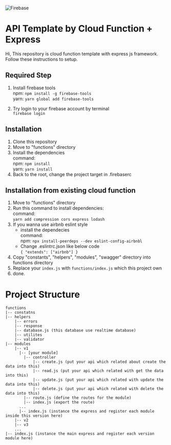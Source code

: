 
![Firebase](https://www.gstatic.com/devrel-devsite/prod/v36e9b4a2fdc696650f09851e8c880b958655492821ded3455f80aaef87b6b52b/firebase/images/lockup.png)


# API Template by Cloud Function + Express
Hi,
This repository is cloud function template with express js framework. Follow these instructions to setup.

## Required Step

1. Install firebase tools\
npm: `npm install -g firebase-tools`\
yarn: `yarn global add firebase-tools`

2. Try login to your firebase account by terminal\
`firebase login`


## Installation
1. Clone this repository
2. Move to "functions" directory
3. Install the dependencies \
command:\
npm: `npm install`\
yarn: `yarn install`
4. Back to the root, change the project target in .firebaserc 


## Installation from existing cloud function
1. Move to "functions" directory
2. Run this command to install dependencies:\
command:\
`yarn add compression cors express lodash`
6. If you wanna use airbnb eslint style
   - install the dependecies\
      command:\
      npm: `npx install-peerdeps --dev eslint-config-airbnb`\
   - Change .eslintrc.json like below code\
`
{
  "extends": ["airbnb"]
}
`
4. Copy "constants", "helpers", "modules", "swagger" directory into functions directory
5. Replace your `index.js` with `functions/index.js` which this project own
6. done.

# Project Structure
```
functions
|-- constatns
|-- helpers
    |-- errors
    |-- response
    |-- database.js (this database use realtime database)
    |-- utilites
    |-- validator
|-- modules
    |-- v1
      |-- [your module]
        |-- controller
            |-- create.js (put your api which related about create the data into this)
            |-- read.js (put your api which related with get the data into this)
            |-- update.js (put your api which related with update the data into this)
            |-- delete.js (put your api which related with delete the data into this)
        |-- route.js (define the routes for the module)
        |-- index.js (export the route)
      ...
      |-- index.js (instance the express and register each module inside this version here)
    |-- v2
    |-- v3
    ...
|-- index.js (instance the main express and register each version module here)
```